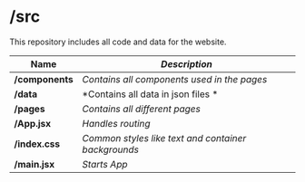 # /src

This repository includes all code and data for the website.

| **Name** | *Description* |
| ----------- | ----------- |
| **/components** | *Contains all components used in the pages* |
| **/data** | *Contains all data in json files * |
| **/pages** | *Contains all different pages* |
| **/App.jsx** | *Handles routing* |
| **/index.css** | *Common styles like text and container backgrounds* |
| **/main.jsx** | *Starts App* |
